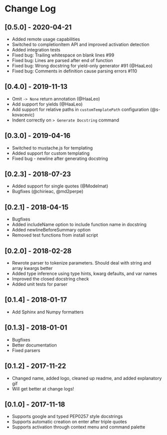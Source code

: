 # Change Log

## [0.5.0] - 2020-04-21
- Added remote usage capabilities
- Switched to completionItem API and improved activation detection
- Added integration tests
- Fixed bug: Trailing whitespace on blank lines #99
- Fixed bug: Lines are parsed after end of function
- Fixed bug: Wrong docstring for yield-only generator #91 (@HaaLeo)
- Fixed bug: Comments in definition cause parsing errors #110

## [0.4.0] - 2019-11-13
- Omit `-> None` return annotation (@HaaLeo)
- Add support for yields (@HaaLeo)
- Add support for relative paths in `customTemplatePath` configuration (@s-kovacevic)
- Indent correctly on `> Generate Docstring` command

## [0.3.0] - 2019-04-16
- Switched to mustache.js for templating
- Added support for custom templating
- Fixed bug - newline after generating docstring

## [0.2.3] - 2018-07-23
- Added support for single quotes (@Modelmat)
- Bugfixes (@chirieac, @md2perpe)

## [0.2.1] - 2018-04-15
- Bugfixes
- Added includeName option to include function name in docstring
- Added newlineBeforeSummary option
- Removed test functions from install script

## [0.2.0] - 2018-02-28
- Rewrote parser to tokenize parameters. Should deal with string and array kwargs better
- Added type inference using type hints, kwarg defaults, and var names
- Improved the closed docstring check
- Added unit tests for parser

## [0.1.4] - 2018-01-17
- Add Sphinx and Numpy formatters

## [0.1.3] - 2018-01-01
- Bugfixes
- Better documentation
- Fixed parsers

## [0.1.2] - 2017-11-22
- Changed name, added logo, cleaned up readme, and added explanatory gif
- Will get better at change logs!

## [0.1.0] - 2017-11-18
- Supports google and typed PEP0257 style docstrings
- Supports automatic creation on enter after triple quotes
- Supports activation through context menu and command palette
